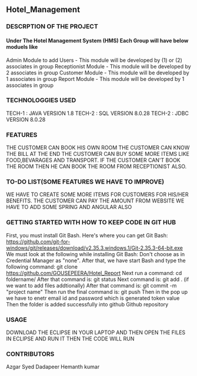## Hotel_Management
### DESCRPTION OF THE PROJECT
#### Under The Hotel Management System (HMS) Each Group will have below moduels like

Admin Module to add Users - This module will be developed by (1) or (2) associates in group
Receptionist Module - This module will be developed by 2 associates in group
Customer Module - This module will be developed by 1 associates in group
Report Module - This module will be developed by 1 associates in group
### TECHNOLOGGIES USED
TECH-1 : JAVA VERSION 1.8
TECH-2 : SQL VERSION 8.0.28
TECH-2 : JDBC VERSION 8.0.28
### FEATURES
THE CUSTOMER CAN BOOK HIS OWN ROOM
THE CUSTOMER CAN KNOW THE BILL AT THE END
THE CUSTOMER CAN BUY SOME MORE ITEMS LIKE FOOD,BEVARAGES AND TRANSPORT.
IF THE CUSTOMER CAN'T BOOK THE ROOM THEN HE CAN BOOK THE ROOM FROM RECEPTIONIST ALSO.
### TO-DO LIST(SOME FEATURES WE HAVE TO IMPROVE)
WE HAVE TO CREATE SOME MORE ITEMS FOR CUSTOMERS FOR HIS/HER BENEFITS.
THE CUSTOMER CAN PAY THE AMOUNT FROM WEBSITE
WE HAVE TO ADD SOME SPRING AND ANGULAR ALSO
### GETTING STARTED WITH HOW TO KEEP CODE IN GIT HUB
First, you must install Git Bash.
Here's where you can get Git Bash: https://github.com/git-for-windows/git/releases/download/v2.35.3.windows.1/Git-2.35.3-64-bit.exe
We must look at the following while installing Git Bash: Don't choose as in Credential Manager as "none".
After that, we have start Bash and type the following command: git clone https://github.com/GOUSEPEERA/Hotel_Report
Next run a command: cd foldername/
After that command is: git status
Next command is: git add . (if we want to add files addtionally)
After that command is: git commit -m "project name"
Then run the final command is: git push
Then in the pop up we have to enetr email id and password which is generated token value
Then the folder is added successfully into github Github repository
### USAGE
DOWNLOAD THE ECLIPSE IN YOUR LAPTOP AND THEN OPEN THE FILES IN ECLIPSE AND RUN IT THEN THE CODE WILL RUN

### CONTRIBUTORS
Azgar
Syed Dadapeer
Hemanth kumar
